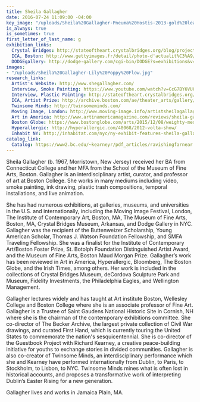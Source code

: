 ```yaml
---
title: Sheila Gallagher
date: 2016-07-24 11:09:00 -04:00
key_image: "/uploads/Sheila%20Gallagher-Pneuma%20Hostis-2013-gold%20leaf%20and%20cigarette%20butts-20%20inch%20diameter.jpg"
is_always: true
is_sometimes: true
first_letter_of_last_name: g
exhibition_links:
  Crystal Bridges: http://stateoftheart.crystalbridges.org/blog/project/sheila-gallagher/
  ICA, Boston: http://www.gettyimages.fr/detail/photo-d'actualit%C3%A9/through-a-variety-of-media-including-fresh-flowers-photo-dactualit%C3%A9/159581538#through-a-variety-of-media-including-fresh-flowers-sheila-gallagher-picture-id159581538
  DODGEgallery: http://dodge-gallery.com/cgi-bin/DODGE?s=exhibitions&v=2013812851252295335635774136
images:
- "/uploads/Sheila%20Gallagher-Lily%20Poppy%20Flow.jpg"
research_links:
  Artist's Website: http://www.shegallagher.com/
  Interview, Smoke Painting: https://www.youtube.com/watch?v=CcG7BY6VU08
  Interview, Plastic Painting: http://stateoftheart.crystalbridges.org/blog/project/sheila-gallagher-painting-in-plastic/
  ICA, Artist Prize: http://archive.boston.com/ae/theater_arts/gallery/foster_online/
  Twinsome Minds: http://twinsomeminds.com/
  Moving Image, London: http://www.moving-image.info/artistsheilagallagher/
  Art in America: http://www.artinamericamagazine.com/reviews/sheila-gallagher/
  Boston Globe: https://www.bostonglobe.com/arts/2015/12/08/weighty-messages-clad-exuberant-gestures-jewett/JkJ0Aro6cHVmmVWZzAsX2M/story.html
  Hyperallergic: http://hyperallergic.com/48068/2012-volta-show/
  Inhabit NY: http://inhabitat.com/nyc/ny-exhibit-features-sheila-gallaghers-beautiful-recycled-art-created-from-found-familial-objects/
catalog_link:
  Catalog: https://www2.bc.edu/~kearneyr/pdf_articles/ravishingfarnear.pdf
---
```


Sheila Gallagher (b. 1967, Morristown, New Jersey) received her BA from Connecticut College and her MFA from the School of the Museum of Fine Arts, Boston. Gallagher is an interdisciplinary artist, curator, and professor of art at Boston College. She works in many mediums including video, smoke painting, ink drawing, plastic trash compositions, temporal installations, and live animation.  

She has had numerous exhibitions, at galleries, museums, and universities in the U.S. and internationally, including the Moving Image Festival, London, The Institute of Contemporary Art, Boston, MA, The Museum of Fine Arts, Boston, MA, Crystal Bridges Museum, Arkansas, and Dodge Gallery in NYC. Gallagher was the recipient of the Buttenweizer Scholarship, Young American Scholar, Thomas J. Watson Foundation Fellowship, and SMFA Traveling Fellowship. She was a finalist for the Institute of Contemporary Art/Boston Foster Prize, St. Botolph Foundation Distinguished Artist Award, and the Museum of Fine Arts, Boston Maud Morgan Prize. Gallagher’s work has been reviewed in Art in America, Hyperallergic, Bloomberg, The Boston Globe, and the Irish Times, among others. Her work is included in the collections of Crystal Bridges Museum, deCordova Sculpture Park and Museum, Fidelity Investments, the Philadelphia Eagles, and Wellington Management.  
 
Gallagher lectures widely and has taught at Art institute Boston, Wellesley College and Boston College where she is an associate professor of Fine Art. Gallagher is a Trustee of Saint Gaudens National Historic Site in Cornish, NH where she is the chairman of the contemporary exhibitions committee. She co-director of The Becker Archive, the largest private collection of Civil War drawings, and curated First Hand, which is currently touring the United States to commemorate the nation's sesquicentennial. She is co-director of the Guestbook Project with Richard Kearney, a creative peace-building initiative for youths to exchange stories in divided communities. Gallagher is also co-creator of Twinsome Minds, an interdisciplinary performance which she and Kearney have performed internationally from Dublin, to Paris, to Stockholm, to Lisbon, to NYC. Twinsome Minds mines what is often lost in historical accounts, and proposes a transformative work of interpreting Dublin’s Easter Rising for a new generation.  

Gallagher lives and works in Jamaica Plain, MA.

